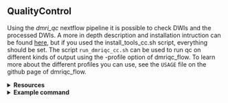 
## QualityControl
Using the *dmri_qc* nextflow pipeline it is possible to check DWIs and the processed DWIs. A more in depth description and installation intruction can be found [here](https://scil-documentation.readthedocs.io/en/latest), but if you used the install_tools_cc.sh script, everything should be set. 
The script `run_dmriqc_cc.sh` can be used to run qc on different kinds of output using the -profile option of dmriqc_flow. To learn more about the different profiles you can use, see the `USAGE` file on the github page of dmriqc_flow.

<details><summary><b>Resources</b></summary>
  
  * [Github repository for python](https://github.com/scilus/dmriqcpy)
  * [Github repository for nextflow](https://github.com/scilus/dmriqc_flow)
</details>


<details><summary><b>Example command</b></summary>

`run_dmriqc_cc.sh`  on tractoflow outputs :
```
sbatch /home/ChronicPainDWI/qc/run_dmriqc_cc.sh tractoflow_qc_all

```

</details>


